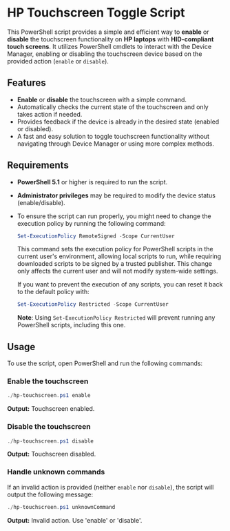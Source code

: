 # HP Touchscreen Toggle Script

This PowerShell script provides a simple and efficient way to **enable** or **disable** the touchscreen functionality on **HP laptops** with **HID-compliant touch screens**. It utilizes PowerShell cmdlets to interact with the Device Manager, enabling or disabling the touchscreen device based on the provided action (`enable` or `disable`).

## Features

- **Enable** or **disable** the touchscreen with a simple command.
- Automatically checks the current state of the touchscreen and only takes action if needed.
- Provides feedback if the device is already in the desired state (enabled or disabled).
- A fast and easy solution to toggle touchscreen functionality without navigating through Device Manager or using more complex methods.

## Requirements

- **PowerShell 5.1** or higher is required to run the script.
- **Administrator privileges** may be required to modify the device status (enable/disable).
- To ensure the script can run properly, you might need to change the execution policy by running the following command:

    ```powershell
    Set-ExecutionPolicy RemoteSigned -Scope CurrentUser
    ```

    This command sets the execution policy for PowerShell scripts in the current user's environment, allowing local scripts to run, while requiring downloaded scripts to be signed by a trusted publisher. This change only affects the current user and will not modify system-wide settings. 

    If you want to prevent the execution of any scripts, you can reset it back to the default policy with:

    ```powershell
    Set-ExecutionPolicy Restricted -Scope CurrentUser
    ```

    **Note**: Using `Set-ExecutionPolicy Restricted` will prevent running any PowerShell scripts, including this one.

## Usage

To use the script, open PowerShell and run the following commands:

### Enable the touchscreen
```powershell
./hp-touchscreen.ps1 enable
```
**Output:** Touchscreen enabled.

### Disable the touchscreen
```powershell
./hp-touchscreen.ps1 disable
```
**Output:** Touchscreen disabled.

### Handle unknown commands
If an invalid action is provided (neither `enable` nor `disable`), the script will output the following message:

```powershell
./hp-touchscreen.ps1 unknownCommand
```
**Output:** Invalid action. Use 'enable' or 'disable'.

